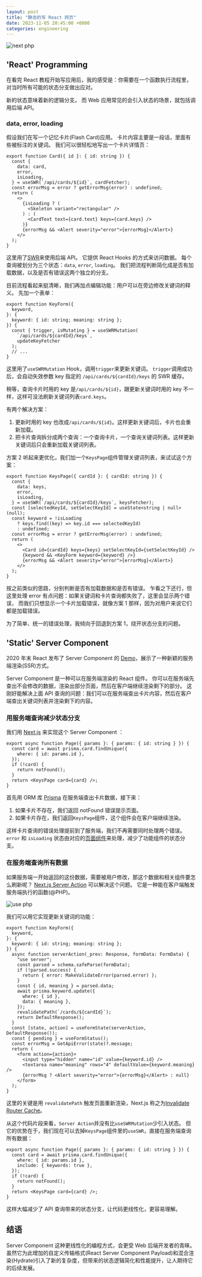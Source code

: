```yaml
---
layout: post
title: "静态的写 React 网页"
date: 2023-11-05 20:45:00 +0800
categories: engineering
---
```


![next php](/assets/image/next-php.png)

## 'React' Programming

在看完 React 教程开始写应用后，我的感受是：你需要在一个函数执行流程里，对当时所有可能的状态分支做出应对。

新的状态意味着新的逻辑分支。
而 Web 应用常见的会引入状态的场景，就包括调用后端 API。

### data, error, loading

假设我们在写一个记忆卡片(Flash Card)应用。
卡片内容主要是一段话，里面有些被标注的关键词。
我们可以很轻松地写出一个卡片详情页：

```tsx
export function Card({ id }: { id: string }) {
  const {
    data: card,
    error,
    isLoading,
  } = useSWR(`/api/cards/${id}`, cardFetcher);
  const errorMsg = error ? getErrorMsg(error) : undefined;
  return (
    <>
      {isLoading ? (
        <Skeleton variant="rectangular" />
      ) : (
        <CardText text={card.text} keys={card.keys} />
      )}
      {errorMsg && <Alert severity="error">{errorMsg}</Alert>}
    </>
  );
}
```

这里用了[SWR](https://swr.vercel.app/)来使用后端 API。
它提供 React Hooks 的方式来访问数据。
每个查询被划分为三个状态：`data`, `error`, `loading`。
我们把流程判断简化成是否有加载数据，以及是否有错误这两个独立的分支。

目前流程看起来挺清晰，我们再加点编辑功能：用户可以在旁边修改关键词的释义。
先加一个表单：

```tsx
export function KeyForm({
  keyword,
}: {
  keyword: { id: string; meaning: string };
}) {
  const { trigger, isMutating } = useSWRMutation(
    `/api/cards/${cardId}/keys`,
    updateKeyFetcher
  );
  // ...
}
```

这里用了`useSWRMutation` Hook，调用`trigger`来更新关键词。
`trigger`调用成功后，会自动失效参数 key 指定的 `/api/cards/${cardId}/keys` 的 SWR 缓存。

稍等，查询卡片时用的 key 是`/api/cards/${id}`，跟更新关键词时用的 key 不一样，这样可没法刷新关键词列表`card.keys`。

有两个解决方案：

1. 更新时用的 key 也改成`/api/cards/${id}`。这样更新关键词后，卡片也会重新加载。
2. 把卡片查询拆分成两个查询：一个查询卡片，一个查询关键词列表。这样更新关键词后只会重新加载关键词列表。

方案 2 听起来更优化，我们加一个`KeysPage`组件管理关键词列表，来试试这个方案：

```tsx
export function KeysPage({ cardId }: { cardId: string }) {
  const {
    data: keys,
    error,
    isLoading,
  } = useSWR(`/api/cards/${cardId}/keys`, keysFetcher);
  const [selectedKeyId, setSelectKeyId] = useState<string | null>(null);
  const keyword = !isLoading
    ? keys.find((key) => key.id === selectedKeyId)
    : undefined;
  const errorMsg = error ? getErrorMsg(error) : undefined;
  return (
    <>
      <Card id={cardId} keys={keys} setSelectKeyId={setSelectKeyId} />
      {keyword && <KeyForm keyword={keyword} />}
      {errorMsg && <Alert severity="error">{errorMsg}</Alert>}
    </>
  );
}
```

按之前类似的思路，分别判断是否有加载数据和是否有错误。
乍看之下还行，但这里处理 error 有点问题：如果关键词和卡片查询都失败了，这里会显示两个错误，
而我们只想显示一个卡片加载错误，就像方案 1 那样，因为对用户来说它们都是加载错误。

为了简单、统一的错误处理，我倾向于回退到方案 1，绕开状态分支的问题。

## 'Static' Server Component

2020 年末 React 发布了 Server Component 的 [Demo](https://react.dev/blog/2020/12/21/data-fetching-with-react-server-components)，展示了一种新颖的服务端渲染(SSR)方式。

Server Component 是一种可以在服务端渲染的 React 组件。
你可以在服务端先查出不会修改的数据，渲染出部分页面，然后在客户端继续渲染剩下的部分。
这刚好能解决上面 API 查询的问题：我们可以在服务端查出卡片内容，然后在客户端查出关键词列表并渲染剩下的内容。

### 用服务端查询减少状态分支

我们用 [Next.js](https://nextjs.org/) 来实现这个 Server Component ：

```tsx
export async function Page({ params }: { params: { id: string } }) {
  const card = await prisma.card.findUnique({
    where: { id: params.id },
  });
  if (!card) {
    return notFound();
  }
  return <KeysPage card={card} />;
}
```

首先用 ORM 库 [Prisma](https://www.prisma.io/) 在服务端查出卡片数据，接下来：

1. 如果卡片不存在，我们返回 notFound 错误提示页面。
2. 如果卡片存在，我们返回`KeysPage`组件，这个组件会在客户端继续渲染。

这样卡片查询的错误处理提前到了服务端，我们不再需要同时处理两个错误。
`error` 和 `isLoading` 状态由对应的[页面组件](https://nextjs.org/docs/app/building-your-application/routing/error-handling)来处理，减少了功能组件的状态分支。

### 在服务端查询所有数据

如果服务端一开始返回的这份数据，需要被用户修改，那这个数据和相关组件要怎么刷新呢？
[Next.js Server Action](https://nextjs.org/docs/app/building-your-application/data-fetching/forms-and-mutations) 可以解决这个问题。
它是一种能在客户端触发服务端执行的函数(@PHP)。

![use php](/assets/image/use-php.png)

我们可以用它实现更新关键词的功能：

```tsx
export function KeyForm({
  keyword,
}: {
  keyword: { id: string; meaning: string };
}) {
  async function serverAction(_prev: Response, formData: FormData) {
    "use server";
    const parsed = schema.safeParse(formData);
    if (!parsed.success) {
      return { error: MakeValidateError(parsed.error) };
    }
    const { id, meaning } = parsed.data;
    await prisma.keyword.update({
      where: { id },
      data: { meaning },
    });
    revalidatePath(`/cards/${cardId}`);
    return DefaultResponse();
  }
  const [state, action] = useFormState(serverAction, DefaultResponse());
  const { pending } = useFormStatus();
  const errorMsg = GetApiError(state)?.message;
  return (
    <form action={action}>
      <input type="hidden" name="id" value={keyword.id} />
      <textarea name="meaning" rows="4" defaultValue={keyword.meaning} />
      {errorMsg ? <Alert severity="error">{errorMsg}</Alert> : null}
    </form>
  );
}
```

这里的关键是用 `revalidatePath` 触发页面重新渲染，Next.js 称之为[Invalidate Router Cache](https://nextjs.org/docs/app/building-your-application/caching#invalidation-1)。

从这个代码片段来看，`Server Action`并没有比`useSWRMutation`少引入状态。
但它的优势在于，我们现在可以去掉`KeysPage`组件里的`useSWR`，直接在服务端查询所有数据：

```tsx
export async function Page({ params }: { params: { id: string } }) {
  const card = await prisma.card.findUnique({
    where: { id: params.id },
    include: { keywords: true },
  });
  if (!card) {
    return notFound();
  }
  return <KeysPage card={card} />;
}
```

这样大幅减少了 API 查询带来的状态分支，让代码更线性化，更容易理解。

## 结语

Server Component 这种更线性化的编程方式，会更受 Web 后端开发者的青睐。
虽然它为此增加的自定义传输格式(React Server Component Payload)和混合渲染(Hydrate)引入了新的复杂度，但带来的状态逻辑简化和性能提升，让人期待它的后续发展。

